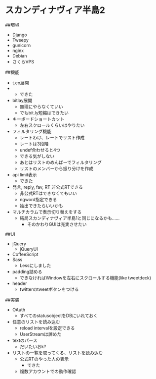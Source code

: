 スカンディナヴィア半島2
===========================

##環境

- Django
- Tweepy
- gunicorn
- nginx
- Debian
- さくらVPS

##機能

- t.co展開
- - できた
- bitlay展開
  - 無理にやらなくていい
  - でもbit.ly短縮はできたい
- キーボードショートカット
  - 左右スクロールくらいはやりたい
- フィルタリング機能
  - レートわけ、レートでリスト作成
  - レートは3段階
  -   undef合わせると4つ
    -   できる気がしない
  - あとはリストのめんばーでフィルタリング
  - リストのメンバーから振り分けを作成
- api limit表示
  - できた
- 発言, reply, fav, RT 非公式RTできる
  - 非公式RTはできなくてもいい
  - ngword指定できる
  - 抽出できたらいいかも
- マルチカラムで表示切り替えをする
  - 結局スカンディナヴィア半島1と同じになるかも……
    - そのかわりGUIは充実させたい

##UI

- jQuery
  - jQueryUI
- CoffeeScript
- Sass
  - Lessにしました
- padding詰める
  - できなければWindowを左右にスクロールする機能(like tweetdeck)
- header
  - twitterのtweetボタンをつける

##実装

- OAuth
  - すべてのstatusobjectをDBにいれておく
- 任意のリストを読み込む
  - reload intervalを設定できる
  - UserStreamは諦めた
- textのパース
  - だいたいおk?
- リストの一覧を取ってくる、リストを読み込む
  - 公式RTのやった人の表示
    - できた
  - 複数アカウントでの動作確認
